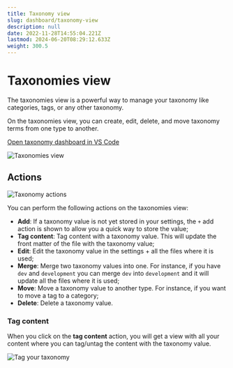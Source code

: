 ```yaml
---
title: Taxonomy view
slug: dashboard/taxonomy-view
description: null
date: 2022-11-28T14:55:04.221Z
lastmod: 2024-06-20T08:29:12.633Z
weight: 300.5
---
```


# Taxonomies view

The taxonomies view is a powerful way to manage your taxonomy like categories, tags, or any other
taxonomy.

On the taxonomies view, you can create, edit, delete, and move taxonomy terms from one type to
another.

<!-- FM:Snippet:Start data:{"id":"Open in VS Code","fields":[{"name":"title","value":"Open taxonomy dashboard in VS Code"},{"name":"command","value":"frontMatter.dashboard.taxonomy"},{"name":"title","value":"Open taxonomy dashboard in VS Code"}]} -->
<a class="open_vscode" title="Open taxonomy dashboard in VS Code" href='vscode://eliostruyf.execcommand?command=frontMatter.dashboard.taxonomy'>
  Open taxonomy dashboard in VS Code
</a>
<!-- FM:Snippet:End -->

![Taxonomies view][01]

## Actions

![Taxonomy actions][02]

You can perform the following actions on the taxonomies view:

- **Add**: If a taxonomy value is not yet stored in your settings, the `+` add action is shown to
  allow you a quick way to store the value;
- **Tag content**: Tag content with a taxonomy value. This will update the front matter of the file
  with the taxonomy value;
- **Edit**: Edit the taxonomy value in the settings + all the files where it is used;
- **Merge**: Merge two taxonomy values into one. For instance, if you have `dev` and `development`
  you can merge `dev` into `development` and it will update all the files where it is used;
- **Move**: Move a taxonomy value to another type. For instance, if you want to move a tag to a
  category;
- **Delete**: Delete a taxonomy value.

### Tag content

When you click on the **tag content** action, you will get a view with all your content
where you can tag/untag the content with the taxonomy value.

![Tag your taxonomy][03]

<!-- Link References -->
[01]: /releases/v10.0.0/taxonomy-dashboard.webp
[02]: /releases/v10.0.0/taxonomy-actions.png
[03]: /releases/v10.0.0/taxonomy-tagging.webp
